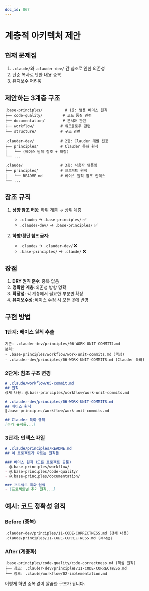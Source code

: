 ```yaml
---
doc_id: 867
---
```


# 계층적 아키텍처 제안

## 현재 문제점
1. `.claude/`와 `.clauder-dev/` 간 참조로 인한 의존성
2. 단순 복사로 인한 내용 중복
3. 유지보수 어려움

## 제안하는 3계층 구조

```
.base-principles/          # 1층: 범용 베이스 원칙
├── code-quality/         # 코드 품질 관련
├── documentation/        # 문서화 관련
├── workflow/            # 워크플로우 관련
└── structure/           # 구조 관련

.clauder-dev/            # 2층: Clauder 개발 전용
├── principles/          # Clauder 특화 원칙
│   └── (베이스 원칙 참조 + 확장)
└── ...

.claude/                 # 3층: 사용자 템플릿
├── principles/          # 프로젝트 원칙
│   └── README.md        # 베이스 원칙 참조 인덱스
└── ...
```

## 참조 규칙
1. **상향 참조 허용**: 하위 계층 → 상위 계층
   - `.claude/` → `.base-principles/` ✅
   - `.clauder-dev/` → `.base-principles/` ✅
   
2. **하향/횡단 참조 금지**:
   - `.claude/` → `.clauder-dev/` ❌
   - `.base-principles/` → `.claude/` ❌

## 장점
1. **DRY 원칙 준수**: 중복 없음
2. **명확한 계층**: 의존성 방향 명확
3. **확장성**: 각 계층에서 필요한 부분만 확장
4. **유지보수성**: 베이스 수정 시 모든 곳에 반영

## 구현 방법

### 1단계: 베이스 원칙 추출
```
기존: .clauder-dev/principles/06-WORK-UNIT-COMMITS.md
분리:
- .base-principles/workflow/work-unit-commits.md (핵심)
- .clauder-dev/principles/06-WORK-UNIT-COMMITS.md (Clauder 특화)
```

### 2단계: 참조 구조 변경
```markdown
# .claude/workflow/05-commit.md
## 원칙
상세 내용: @.base-principles/workflow/work-unit-commits.md

# .clauder-dev/principles/06-WORK-UNIT-COMMITS.md  
## 베이스 원칙
@.base-principles/workflow/work-unit-commits.md

## Clauder 특화 규칙
[추가 규칙들...]
```

### 3단계: 인덱스 파일
```markdown
# .claude/principles/README.md
## 이 프로젝트가 따르는 원칙들

### 베이스 원칙 (모든 프로젝트 공통)
- @.base-principles/workflow/
- @.base-principles/code-quality/
- @.base-principles/documentation/

### 프로젝트 특화 원칙
- [프로젝트별 추가 원칙...]
```

## 예시: 코드 정확성 원칙

### Before (중복)
```
.clauder-dev/principles/11-CODE-CORRECTNESS.md (전체 내용)
.claude/principles/11-CODE-CORRECTNESS.md (복사본)
```

### After (계층화)
```
.base-principles/code-quality/code-correctness.md (핵심 원칙)
├── 참조: .clauder-dev/principles/11-CODE-CORRECTNESS.md
└── 참조: .claude/workflow/02-implementation.md
```

이렇게 하면 중복 없이 깔끔한 구조가 됩니다.